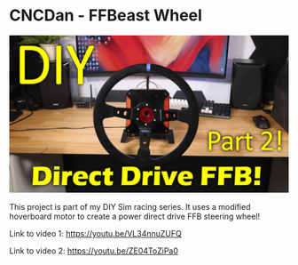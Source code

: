 # CNCDan - FFBeast Wheel

![Alt text](title.png "FFBEast Wheel")

This project is part of my DIY Sim racing series. It uses a modified hoverboard motor to create a power
direct drive FFB steering wheel!

Link to video 1: https://youtu.be/VL34nnuZUFQ

Link to video 2: https://youtu.be/ZE04ToZiPa0

